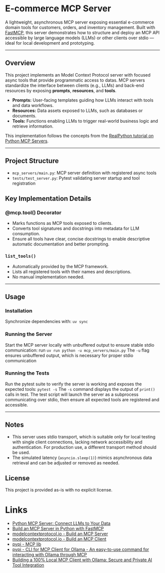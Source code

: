 # E-commerce MCP Server

A lightweight, asynchronous MCP server exposing essential e-commerce domain tools for customers, orders, and inventory management. Built with [FastMCP](https://github.com/ai-forever/fastmcp), this server demonstrates how to structure and deploy an MCP API accessible by large language models (LLMs) or other clients over stdio — ideal for local development and prototyping.

---

## Overview

This project implements an Model Context Protocol server with focused async tools that provide programmatic access to datas. MCP servers standardize the interface between clients (e.g., LLMs) and back-end resources by exposing **prompts**, **resources**, and **tools**.

- **Prompts:** User-facing templates guiding how LLMs interact with tools and data workflows.
- **Resources:** Data assets exposed to LLMs, such as databases or documents.
- **Tools:** Functions enabling LLMs to trigger real-world business logic and retrieve information.

This implementation follows the concepts from the [RealPython tutorial on Python MCP Servers](https://realpython.com/python-mcp/).

---

## Project Structure
- `mcp_servers/main.py`: MCP server definition with registered async tools
- `tests/test_server.py`: Pytest validating server startup and tool registration

## Key Implementation Details
### @mcp.tool() Decorator
- Marks functions as MCP tools exposed to clients.
- Converts tool signatures and docstrings into metadata for LLM consumption.
- Ensure all tools have clear, concise docstrings to enable descriptive automatic documentation and better prompting.

### `list_tools()`

- Automatically provided by the MCP framework.
- Lists all registered tools with their names and descriptions.
- No manual implementation needed.

---

## Usage
### Installation
Synchronize dependencies with:
`uv sync`

### Running the Server
Start the MCP server locally with unbuffered output to ensure stable stdio communication:
run `uv run python -u mcp_servers/main.py`
The `-u` flag ensures unbuffered output, which is necessary for proper stdio communication

### Running the Tests
Run the pytest suite to verify the server is working and exposes the expected tools:
`pytest -s` 
The `-s` command displays the output of `print()` calls in test.
The test script will launch the server as a subprocess communicating over stdio, then ensure all expected tools are registered and accessible.

---

## Notes

- This server uses stdio transport, which is suitable only for local testing with single client connections, lacking network accessibility and authentication. For production use, a different transport method should be used.
- The simulated latency (`asyncio.sleep(1)`) mimics asynchronous data retrieval and can be adjusted or removed as needed.

## License

This project is provided as-is with no explicit license.

# Links
* [Python MCP Server: Connect LLMs to Your Data](https://realpython.com/python-mcp/)
* [Build an MCP Server in Python with FastMCP](https://thepythoncode.com/article/fastmcp-mcp-client-server-todo-manager)
* [modelcontextprotocol.io - Build an MCP Server](https://modelcontextprotocol.io/docs/develop/build-serverhttps://modelcontextprotocol.io/docs/develop/build-server)
* [modelcontextprotocol.io - Build an MCP Client](https://modelcontextprotocol.io/docs/develop/build-client)
* [pypi - MCP lib](https://pypi.org/project/mcp/)
* [pypi - CLI for MCP Client for Ollama - An easy-to-use command for interacting with Ollama through MCP](https://pypi.org/project/ollmcp/)
* [Building a 100% Local MCP Client with Ollama: Secure and Private AI Tool Integration](https://atalupadhyay.wordpress.com/2025/05/21/building-a-100-local-mcp-client-with-ollama-secure-and-private-ai-tool-integration/)
